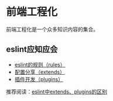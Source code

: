 # 前端工程化

前端工程化是一个众多知识内容的集合。

## eslint应知应会

- [eslint的规则（rules）](https://cn.eslint.org/docs/rules/)
- [配置分享（extends）](https://cn.eslint.org/docs/developer-guide/shareable-configs)
- [插件开发（plugins）](https://cn.eslint.org/docs/developer-guide/working-with-plugins)

推荐阅读：[eslint中extends、plugins的区别](https://zhuanlan.zhihu.com/p/210446846)
